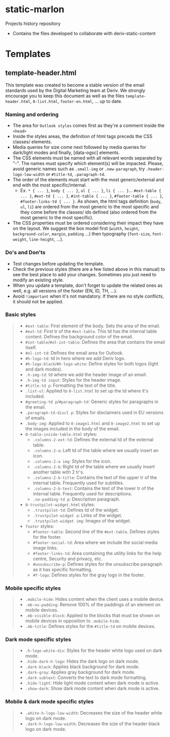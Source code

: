 # static-marlon

Projects history repository
- Contains the files developed to collaborate with deriv-static-content
  
# Templates
## template-header.html
This template was created to become a stable version of the email standards used by the Digital Marketing team at Deriv. We strongly encourage you to keep this document as well as the files `template-header.html`, `0-list.html`, `footer-en.html`, ... up to date.
### Naming and ordering
- The area for `Outlook styles` comes first as they're a comment inside the `<head>`
- Inside the styles areas, the definition of html tags preceds the CSS classes/ elements.
- Media queries for size come next followed by media queries for dark/light modes and finally, [data-ogsc] elements.
- The CSS elements must be named with all relevant words separated by "-". The names must specify which element(s) will be impacted. Please, avoid generic names such as `.small-img` or `.new-paragraph`, try `.header-logo-low-width` or `#title-td`, `.paragraph-td`.
- The order of the elements must start with the most generic/external and end with the most specific/internal.
  - Ex. `* { ... }`, `body { ... }`, `ul { ... }`, `li { ... }`... `#ext-table { ... }`, `#ext-td { ... }`, `#int-table { ... }`, `#footer-table { ... }`, `#footer-links-td { ... }`. As shown, the html tags definition (`body`, `ul`, `li`) are ordered from the most generic to the most specific and they come before the classes/ ids defined (also ordered from the most generic to the most specific).
- The CSS properties must be ordered considering their impact they have on the layout. We suggest the box model first (`width`, `height`, `background-color`, `margin`, `padding` ...) then typography (`font-size`, `font-weight`, `line-height`, ...).
### Do's and Don'ts
 - Test changes before updating the template.
 - Check the previous styles (there are a few listed above in this manual) to see the best place to add your changes. Sometimes you just need to modify an existing style.
 - When you update a template, don't forget to update the related ones as well, e.g. all versions of the footer (EN, ID, TH, ...).
 - Avoid `!important` when it's not mandatory. If there are no style conflicts, it should not be applied.
 ### Basic styles
> - `#ext-table`: First element of the body. Sets the area of the email.
> - `#ext-td`: First tr of the `#ext-table`. This td has the internal table content. Defines the background color of the email.
> - `#int-table`/`#ol-int-table`: Defines the area that contains the email itself.
> - `#ol-int-td`: Defines the email area for Outlook.
> - `#h-logo-td`: td in hero where we add Deriv logo.
> - `#h-logo-black`/`#h-logo-white`: Define styles for both logos (light and dark modes).
> - `.h-img-td`: td where we add the header image of an email.
> - `.h-img-td input`: Styles for the header image.
> - `#title-td p`: Formatting the text of the title.
> - `.list-ul`: Applied to `0-list.html` to set up the td where it's included.
> - `#greeting-td p`/`#paragraph-td`: Generic styles for paragraphs in the email.
> - `.paragraph-td-discl p`: Styles for disclaimers used in EU versions of emails.
> - `.body-img`: Applied to `0-image1.html` and `0-image2.html` to set up the images included in the body of the email.
> - `0-table-inside-table.html` styles:
>   - `.columns-2-ext-td`: Defines the external td of the external table.
>   - `.columns-2-a`: Left td of the table where we usually insert an icon.
>   - `.columns-2-a img`: Styles for the icon.
>   - `.columns-2-b`: Right td of the table where we usually insert another table with 2 tr's.
>   - `.columns-2-b-title`: Contains the text of the upper tr of the internal table. Frequently used for subtitles.
>   - `.columns-2-b-text`: Contains the text of the lower tr of the internal table. Frequently used for descriptions.
>   - `.no-padding-td p`: Description paragraph.
> - `0-trustpilot-widget.html` styles:
>   - `.trustpilot-td`: Defines td of the widget.
>   - `.trustpilot-widget a`: Links of the widget.
>   - `.trustpilot-widget img`: Images of the widget.
> - `footer` styles:
>   - `#footer-table`: Second line of the `#ext-table`. Defines styles for the footer.
>   - `#footer-social-td`: Area where we include the social media image links.
>   - `#footer-links-td`: Area containing the utility links for the help centre, Security and privacy, etc.
>   - `#unsubscribe-p`: Defines styles for the unsubscribe paragraph as it has specific formatting.
>   - `#f-logo`: Defines styles for the gray logo in the footer.
### Mobile specific styles
> - `.mobile-hide`: Hides content when the client uses a mobile device.
> - `.mb-no-padding`: Remove 100% of the paddings of an element on mobile devices.
> - `.mb-visible-block`: Applied to the blocks that must be shown on mobile devices in opposition to `.mobile-hide`.
> - `.mb-title`: Defines styles for the `#title-td` on mobile devices.
### Dark mode specific styles
> - `.h-logo-white-div`: Styles for the header white logo used on dark mode.
> - `.hide-dark-h-logo`: Hides the dark logo on dark mode.
> - `.dark-black`: Applies black background for dark mode.
> - `.dark-gray`: Applies gray background for dark mode.
> - `.dark-subtext`: Converts the text to dark mode formatting.
> - `.hide-light`: Hide light mode content when dark mode is active.
> - `.show-dark`: Show dark mode content when dark mode is active.
### Mobile & dark mode specific styles
> - `.white-h-logo-low-width`: Decreases the size of the header white logo on dark mode.
> - `.dark-h-logo-low-width`: Decreases the size of the header black logo on dark mode.

